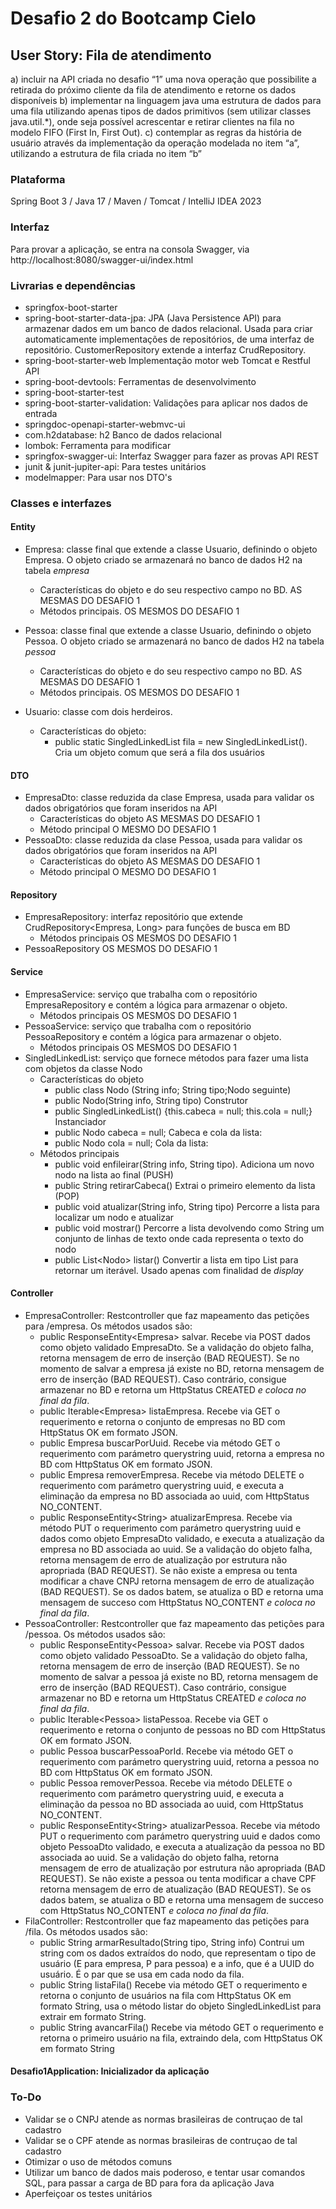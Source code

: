 # Desafio 2 do Bootcamp Cielo
## User Story: Fila de atendimento
a) incluir na API criada no desafio “1” uma nova operação que possibilite a retirada do próximo cliente da fila de atendimento e retorne os dados disponíveis
b) implementar na linguagem java uma estrutura de dados para uma fila utilizando apenas tipos de dados primitivos (sem utilizar classes java.util.*), onde seja possível acrescentar e retirar clientes na fila no modelo FIFO (First In, First Out).
c) contemplar as regras da história de usuário através da implementação da operação modelada no item “a”, utilizando a estrutura de fila criada no item “b”
### Plataforma
Spring Boot 3 / Java 17 / Maven / Tomcat / IntelliJ IDEA 2023
### Interfaz
Para provar a aplicação, se entra na consola Swagger, via http://localhost:8080/swagger-ui/index.html
### Livrarias e dependências
- springfox-boot-starter
- spring-boot-starter-data-jpa: JPA (Java Persistence API) para armazenar dados em um banco de dados relacional. Usada para criar automaticamente implementações de repositórios, de uma interfaz de repositório.
CustomerRepository extende a interfaz CrudRepository.
- spring-boot-starter-web Implementação motor web Tomcat e Restful API
- spring-boot-devtools: Ferramentas de desenvolvimento
- spring-boot-starter-test
- spring-boot-starter-validation: Validações para aplicar nos dados de entrada
- springdoc-openapi-starter-webmvc-ui
- com.h2database: h2 Banco de dados relacional
- lombok: Ferramenta para modificar
- springfox-swagger-ui: Interfaz Swagger para fazer as provas API REST
- junit & junit-jupiter-api: Para testes unitários
- modelmapper: Para usar nos DTO's
### Classes e interfazes
#### Entity
- Empresa: classe final que extende a classe Usuario, definindo o objeto Empresa. O objeto criado se armazenará no banco de dados H2 na tabela *empresa*
  - Características do objeto e do seu respectivo campo no BD. AS MESMAS DO DESAFIO 1
  - Métodos principais. OS MESMOS DO DESAFIO 1
    
- Pessoa: classe final que extende a classe Usuario, definindo o objeto Pessoa. O objeto criado se armazenará no banco de dados H2 na tabela *pessoa*
  - Características do objeto e do seu respectivo campo no BD. AS MESMAS DO DESAFIO 1
  - Métodos principais. OS MESMOS DO DESAFIO 1
- Usuario: classe com dois herdeiros.
  - Características do objeto:
    - public static SingledLinkedList fila = new SingledLinkedList(). Cria um objeto comum que será a fila dos usuários
#### DTO
- EmpresaDto: classe reduzida da clase Empresa, usada para validar os dados obrigatórios que foram inseridos na API
  - Características do objeto AS MESMAS DO DESAFIO 1
  - Método principal O MESMO DO DESAFIO 1
- PessoaDto: classe reduzida da clase Pessoa, usada para validar os dados obrigatórios que foram inseridos na API
  - Características do objeto AS MESMAS DO DESAFIO 1
  - Método principal O MESMO DO DESAFIO 1
#### Repository
- EmpresaRepository: interfaz repositório que extende CrudRepository\<Empresa, Long\> para funções de busca em BD
  - Métodos principais OS MESMOS DO DESAFIO 1
- PessoaRepository OS MESMOS DO DESAFIO 1
#### Service
- EmpresaService: serviço que trabalha com o repositório EmpresaRepository e contém a lógica para armazenar o objeto.
  - Métodos principais OS MESMOS DO DESAFIO 1
- PessoaService: serviço que trabalha com o repositório PessoaRepository e contém a lógica para armazenar o objeto.
  - Métodos principais OS MESMOS DO DESAFIO 1
- SingledLinkedList: serviço que fornece métodos para fazer uma lista com objetos da classe Nodo
  - Características do objeto
    - public class Nodo (String info; String tipo;Nodo seguinte)
    - public Nodo(String info, String tipo) Construtor
    - public SingledLinkedList() {this.cabeca = null; this.cola = null;} Instanciador
    - public Nodo cabeca = null; Cabeca e cola da lista:
    - public Nodo cola = null; Cola da lista:
  - Métodos principais
    - public void enfileirar(String info, String tipo). Adiciona um novo nodo na lista ao final (PUSH)
    - public String retirarCabeca() Extrai o primeiro elemento da lista (POP)
    - public void atualizar(String info, String tipo) Percorre a lista para localizar um nodo e atualizar
    - public void mostrar() Percorre a lista devolvendo como String um conjunto de linhas de texto onde cada representa o texto do nodo
    - public List\<Nodo\> listar() Convertir a lista em tipo List para retornar um iterável. Usado apenas com finalidad de *display*
#### Controller
- EmpresaController: Restcontroller que faz mapeamento das petições para /empresa. Os métodos usados são:
  - public ResponseEntity\<Empresa\> salvar. Recebe via POST dados como objeto validado EmpresaDto. Se a validação do objeto falha, retorna mensagem de erro de inserção (BAD REQUEST). Se no momento de salvar a empresa já existe no BD, retorna mensagem de erro de inserção (BAD REQUEST). Caso contrário, consigue armazenar no BD e retorna um HttpStatus CREATED *e coloca no final da fila*.
  - public Iterable\<Empresa\> listaEmpresa. Recebe via GET o requerimento e retorna o conjunto de empresas no BD com HttpStatus OK em formato JSON.
  - public Empresa buscarPorUuid. Recebe via método GET o requerimento com parámetro querystring uuid, retorna a empresa no BD com HttpStatus OK em formato JSON.
  - public Empresa removerEmpresa. Recebe via método DELETE o requerimento com parámetro querystring uuid, e executa a eliminação da empresa no BD associada ao uuid, com HttpStatus NO_CONTENT.
  - public ResponseEntity\<String\> atualizarEmpresa. Recebe via método PUT o requerimento com parámetro querystring uuid e dados como objeto EmpresaDto validado, e executa a atualização da empresa no BD associada ao uuid. Se a validação do objeto falha, retorna mensagem de erro de atualização por estrutura não apropriada (BAD REQUEST). Se não existe a empresa ou tenta modificar a chave CNPJ retorna mensagem de erro de atualização (BAD REQUEST). Se os dados batem, se atualiza o BD e retorna uma mensagem de succeso com HttpStatus NO_CONTENT *e coloca no final da fila*.
- PessoaController: Restcontroller que faz mapeamento das petições para /pessoa. Os métodos usados são:
  - public ResponseEntity\<Pessoa\> salvar. Recebe via POST dados como objeto validado PessoaDto. Se a validação do objeto falha, retorna mensagem de erro de inserção (BAD REQUEST). Se no momento de salvar a pessoa já existe no BD, retorna mensagem de erro de inserção (BAD REQUEST). Caso contrário, consigue armazenar no BD e retorna um HttpStatus CREATED *e coloca no final da fila*.
  - public Iterable\<Pessoa\> listaPessoa. Recebe via GET o requerimento e retorna o conjunto de pessoas no BD com HttpStatus OK em formato JSON.
  - public Pessoa buscarPessoaPorId. Recebe via método GET o requerimento com parámetro querystring uuid, retorna a pessoa no BD com HttpStatus OK em formato JSON.
  - public Pessoa removerPessoa. Recebe via método DELETE o requerimento com parámetro querystring uuid, e executa a eliminação da pessoa no BD associada ao uuid, com HttpStatus NO_CONTENT.
  - public ResponseEntity\<String\> atualizarPessoa. Recebe via método PUT o requerimento com parámetro querystring uuid e dados como objeto PessoaDto validado, e executa a atualização da pessoa no BD associada ao uuid. Se a validação do objeto falha, retorna mensagem de erro de atualização por estrutura não apropriada (BAD REQUEST). Se não existe a pessoa ou tenta modificar a chave CPF retorna mensagem de erro de atualização (BAD REQUEST). Se os dados batem, se atualiza o BD e retorna uma mensagem de succeso com HttpStatus NO_CONTENT *e coloca no final da fila*.
- FilaController: Restcontroller que faz mapeamento das petições para /fila. Os métodos usados são:
  - public String armarResultado(String tipo, String info) Contrui um string com os dados extraídos do nodo, que representam o tipo de usuário (E para empresa, P para pessoa) e a info, que é a UUID do usuário. É o par que se usa em cada nodo da fila.
  - public String listaFila() Recebe via método GET o requerimento e retorna o conjunto de usuários na fila com HttpStatus OK em formato String, usa o método listar do objeto SingledLinkedList para extrair em formato String.
  - public String avancarFila() Recebe via método GET o requerimento e retorna o primeiro usuário na fila, extraindo dela, com HttpStatus OK em formato String

#### Desafio1Application: Inicializador da aplicação
### To-Do
- Validar se o CNPJ atende as normas brasileiras de contruçao de tal cadastro
- Validar se o CPF atende as normas brasileiras de contruçao de tal cadastro
- Otimizar o uso de métodos comuns
- Utilizar um banco de dados mais poderoso, e tentar usar comandos SQL, para passar a carga de BD para fora da aplicação Java
- Aperfeiçoar os testes unitários


